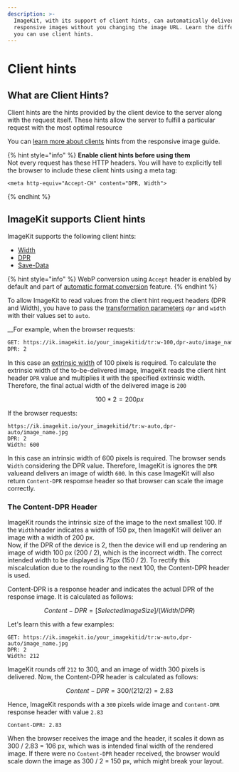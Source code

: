 ```yaml
---
description: >-
  ImageKit, with its support of client hints, can automatically deliver
  responsive images without you changing the image URL. Learn the different ways
  you can use client hints.
---
```


# Client hints

## What are Client Hints?

Client hints are the hints provided by the client device to the server along with the request itself. These hints allow the server to fulfill a particular request with the most optimal resource

You can [learn more about clients](https://imagekit.io/responsive-images/#chapter-7---using-client-hints) hints from the responsive image guide.

{% hint style="info" %}
**Enable client hints before using them**  
Not every request has these HTTP headers. You will have to explicitly tell the browser to include these client hints using a meta tag:

```markup
<meta http-equiv="Accept-CH" content="DPR, Width">
```
{% endhint %}

## ImageKit supports Client hints

ImageKit supports the following client hints:

* [Width](https://imagekit.io/responsive-images/#width)
* [DPR](https://imagekit.io/responsive-images/#dpr)
* [Save-Data](https://imagekit.io/responsive-images/#save-data)

{% hint style="info" %}
WebP conversion using `Accept` header is enabled by default and part of [automatic format conversion](image-optimization/automatic-image-format-conversion.md) feature.
{% endhint %}

To allow ImageKit to read values from the client hint request headers \(DPR and Width\), you have to pass the [transformation parameters](https://docs.imagekit.io/features/image-transformations) `dpr` and `width` with their values set to `auto`.  
  
__For example, when the browser requests:

```bash
GET: https://ik.imagekit.io/your_imagekitid/tr:w-100,dpr-auto/image_name.jpg
DPR: 2
```

In this case an [extrinsic width](https://developers.google.com/web/fundamentals/performance/optimizing-content-efficiency/client-hints) of 100 pixels is required. To calculate the extrinsic width of the to-be-delivered image, ImageKit reads the client hint header `DPR` value and multiplies it with the specified extrinsic width. Therefore, the final actual width of the delivered image is `200`

$$
100 * 2 = 200 px
$$

If the browser requests:

```text
https://ik.imagekit.io/your_imagekitid/tr:w-auto,dpr-auto/image_name.jpg
DPR: 2
Width: 600
```

In this case an intrinsic width of 600 pixels is required.  The browser sends `Width` considering the DPR value. Therefore, ImageKit is ignores the `DPR` valueand delivers an image of width `600`. In this case ImageKit will also return `Content-DPR` respomse header so that browser can scale the image correctly. 

### The Content-DPR Header

ImageKit rounds the intrinsic size of the image to the next smallest 100. If the `Width`header indicates a width of 150 px, then ImageKit will deliver an image with a width of 200 px.  
Now, if the DPR of the device is 2,  then the device will end up rendering an image of width 100 px \(200 / 2\), which is the incorrect width. The correct intended width to be displayed is 75px \(150 / 2\). To rectify this miscalculation due to the rounding to the next 100, the Content-DPR header is used.

Content-DPR is a response header and indicates the actual DPR of the response image. It is calculated as follows:

$$
Content-DPR = [Selected Image Size] / (Width / DPR)
$$

Let's learn this with a few examples:

```text
GET: https://ik.imagekit.io/your_imagekitid/tr:w-auto,dpr-auto/image_name.jpg
DPR: 2
Width: 212
```

ImageKit rounds off `212` to 300, and an image of width 300 pixels is delivered. Now, the Content-DPR header is calculated as follows:

$$
Content-DPR = 300/ (212 / 2) = 2.83
$$

Hence, ImageKit responds with a `300` pixels wide image and `Content-DPR` response header with value `2.83`

```text
Content-DPR: 2.83
```

When the browser receives the image and the header, it scales it down as 300 / 2.83 = 106 px, which was is intended final width of the rendered image. If there were no `Content-DPR` header received, the browser would scale down the image as 300 / 2 = 150 px, which might break your layout.

